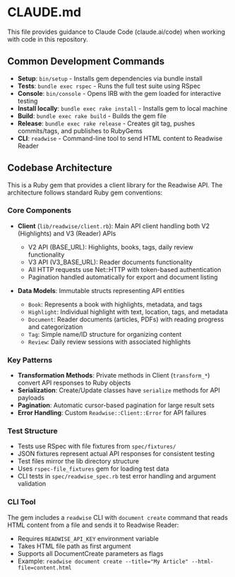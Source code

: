 # CLAUDE.md

This file provides guidance to Claude Code (claude.ai/code) when working with code in this repository.

## Common Development Commands

- **Setup**: `bin/setup` - Installs gem dependencies via bundle install
- **Tests**: `bundle exec rspec` - Runs the full test suite using RSpec
- **Console**: `bin/console` - Opens IRB with the gem loaded for interactive testing
- **Install locally**: `bundle exec rake install` - Installs gem to local machine
- **Build**: `bundle exec rake build` - Builds the gem file
- **Release**: `bundle exec rake release` - Creates git tag, pushes commits/tags, and publishes to RubyGems
- **CLI**: `readwise` - Command-line tool to send HTML content to Readwise Reader

## Codebase Architecture

This is a Ruby gem that provides a client library for the Readwise API. The architecture follows standard Ruby gem conventions:

### Core Components

- **Client** (`lib/readwise/client.rb`): Main API client handling both V2 (Highlights) and V3 (Reader) APIs
  - V2 API (BASE_URL): Highlights, books, tags, daily review functionality
  - V3 API (V3_BASE_URL): Reader documents functionality
  - All HTTP requests use Net::HTTP with token-based authentication
  - Pagination handled automatically for export and document listing

- **Data Models**: Immutable structs representing API entities
  - `Book`: Represents a book with highlights, metadata, and tags
  - `Highlight`: Individual highlight with text, location, tags, and metadata
  - `Document`: Reader documents (articles, PDFs) with reading progress and categorization
  - `Tag`: Simple name/ID structure for organizing content
  - `Review`: Daily review sessions with associated highlights

### Key Patterns

- **Transformation Methods**: Private methods in Client (`transform_*`) convert API responses to Ruby objects
- **Serialization**: Create/Update classes have `serialize` methods for API payloads
- **Pagination**: Automatic cursor-based pagination for large result sets
- **Error Handling**: Custom `Readwise::Client::Error` for API failures

### Test Structure

- Tests use RSpec with file fixtures from `spec/fixtures/`
- JSON fixtures represent actual API responses for consistent testing
- Test files mirror the lib directory structure
- Uses `rspec-file_fixtures` gem for loading test data
- CLI tests in `spec/readwise_spec.rb` test error handling and argument validation

### CLI Tool

The gem includes a `readwise` CLI  with `document create` command that reads HTML content from a file and sends it to Readwise Reader:

- Requires `READWISE_API_KEY` environment variable
- Takes HTML file path as first argument
- Supports all DocumentCreate parameters as flags
- Example: `readwise document create --title="My Article" --html-file=content.html`